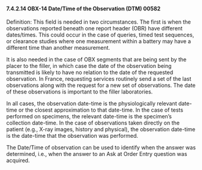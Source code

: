 #### 7.4.2.14 OBX-14 Date/Time of the Observation (DTM) 00582

Definition: This field is needed in two circumstances. The first is when the observations reported beneath one report header (OBR) have different dates/times. This could occur in the case of queries, timed test sequences, or clearance studies where one measurement within a battery may have a different time than another measurement.

It is also needed in the case of OBX segments that are being sent by the placer to the filler, in which case the date of the observation being transmitted is likely to have no relation to the date of the requested observation. In France, requesting services routinely send a set of the last observations along with the request for a new set of observations. The date of these observations is important to the filler laboratories.

In all cases, the observation date-time is the physiologically relevant date-time or the closest approximation to that date-time. In the case of tests performed on specimens, the relevant date-time is the specimen’s collection date-time. In the case of observations taken directly on the patient (e.g., X-ray images, history and physical), the observation date-time is the date-time that the observation was performed.

The Date/Time of observation can be used to identify when the answer was determined, i.e., when the answer to an Ask at Order Entry question was acquired.
